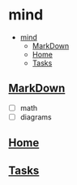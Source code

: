 # mind

- [mind](#mind)
  - [MarkDown](#markdown)
  - [Home](#home)
  - [Tasks](#tasks)

## [MarkDown](markdown/markdown.md)
- [ ] math
- [ ] diagrams

## [Home](home/home.md)
## [Tasks](tasks/tasks.md)